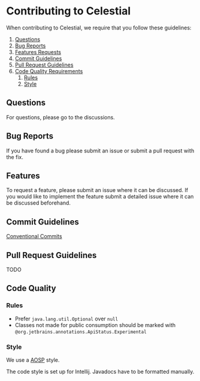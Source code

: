 # Contributing to Celestial

When contributing to Celestial, we require that you follow these guidelines:

1. [Questions](#questions)
2. [Bug Reports](#bug-reports)
3. [Features Requests](#features)
4. [Commit Guidelines](#commit-guidelines)
5. [Pull Request Guidelines](#pull-request-guidelines)
6. [Code Quality Requirements](#code-quality)
   1. [Rules](#rules)
   2. [Style](#style)

## Questions

For questions, please go to the discussions. 

## Bug Reports

If you have found a bug please submit an issue or submit a pull request with the fix. 

## Features

To request a feature, please submit an issue where it can be discussed. If you would like to 
implement the feature submit a detailed issue where it can be discussed beforehand.

## Commit Guidelines

[Conventional Commits](https://www.conventionalcommits.org/en/v1.0.0/)

## Pull Request Guidelines

TODO

## Code Quality

### Rules

- Prefer `java.lang.util.Optional` over `null`
- Classes not made for public consumption should be marked with 
  `@org.jetbrains.annotations.ApiStatus.Experimental`

### Style

We use a [AOSP](https://source.android.com/setup/contribute/code-style) style.

The code style is set up for Intellij. Javadocs have to be formatted manually. 
